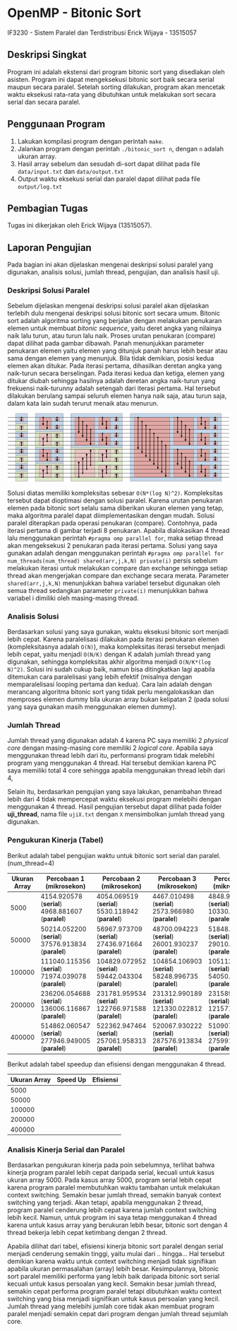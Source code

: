 # OpenMP - Bitonic Sort
IF3230 - Sistem Paralel dan Terdistribusi
Erick Wijaya - 13515057

## Deskripsi Singkat
Program ini adalah ekstensi dari program bitonic sort yang disediakan oleh asisten. Program ini dapat mengeksekusi bitonic sort baik secara serial maupun secara paralel. Setelah sorting dilakukan, program akan mencetak waktu eksekusi rata-rata yang dibutuhkan untuk melakukan sort secara serial dan secara paralel. 

## Penggunaan Program
1. Lakukan kompilasi program dengan perintah ```make```.
2. Jalankan program dengan perintah ```./bitonic_sort n```, dengan ```n``` adalah ukuran array.
3. Hasil array sebelum dan sesudah di-sort dapat dilihat pada file ```data/input.txt``` dan ```data/output.txt```
4. Output waktu eksekusi serial dan paralel dapat dilihat pada file ```output/log.txt```

## Pembagian Tugas
Tugas ini dikerjakan oleh Erick Wijaya (13515057). 

## Laporan Pengujian
Pada bagian ini akan dijelaskan mengenai deskripsi solusi paralel yang digunakan, analisis solusi, jumlah thread, pengujian, dan analisis hasil uji. 

### Deskripsi Solusi Paralel
Sebelum dijelaskan mengenai deskripsi solusi paralel akan dijelaskan terlebih dulu mengenai deskripsi solusi bitonic sort secara umum.
Bitonic sort adalah algoritma sorting yang berjalan dengan melakukan penukaran elemen untuk membuat *bitonic sequence*, yaitu deret angka 
yang nilainya naik lalu turun, atau turun lalu naik. Proses urutan penukaran (compare) dapat dilihat pada gambar dibawah. Panah 
menunjukkan parameter penukaran elemen yaitu elemen yang ditunjuk panah harus lebih besar atau sama dengan elemen yang menunjuk. 
Bila tidak demikian, posisi kedua elemen akan ditukar. Pada iterasi pertama, dihasilkan deretan angka yang naik-turun secara berselingan. 
Pada iterasi kedua dan ketiga, elemen yang ditukar diubah sehingga hasilnya adalah deretan angka naik-turun yang frekuensi naik-turunny adalah
setengah dari iterasi pertama. Hal tersebut dilakukan berulang sampai seluruh elemen hanya naik saja, atau turun saja, dalam kata lain 
sudah terurut menaik atau menurun. 

![bitonic_sort](img/bitonic_sort.png)

Solusi diatas memiliki kompleksitas sebesar ```O(N*(log N)^2)```. Kompleksitas tersebut dapat dioptimasi dengan solusi paralel. 
Karena urutan penukaran elemen pada bitonic sort selalu sama diberikan ukuran elemen yang tetap, maka algoritma paralel dapat 
diimplementasikan dengan mudah. Solusi paralel diterapkan pada operasi penukaran (compare). Contohnya, pada iterasi pertama
di gambar terjadi 8 penukaran. Apabila dialokasikan 4 thread lalu menggunakan perintah ```#pragma omp parallel for```, maka 
setiap thread akan mengeksekusi 2 penukaran pada iterasi pertama. Solusi yang saya gunakan adalah dengan menggunakan perintah 
```#pragma omp parallel for num_threads(num_thread) shared(arr,j,k,N) private(i)``` persis sebelum melakukan iterasi untuk 
melakukan compare dan exchange sehingga setiap thread akan mengerjakan compare dan exchange secara merata. Parameter ```shared(arr,j,k,N)``` 
menunjukkan bahwa variabel tersebut digunakan oleh semua thread sedangkan parameter ```private(i)``` menunjukkan bahwa variabel i 
dimiliki oleh masing-masing thread.

### Analisis Solusi
Berdasarkan solusi yang saya gunakan, waktu eksekusi bitonic sort menjadi lebih cepat. Karena paralelisasi dilakukan pada iterasi 
penukaran elemen (kompleksitasnya adalah ```O(N)```), maka kompleksitas iterasi tersebut menjadi lebih cepat, yaitu menjadi 
```O(N/K)``` dengan K adalah jumlah thread yang digunakan, sehingga kompleksitas akhir algoritma menjadi ```O(N/K*(log N)^2)```. 
Solusi ini sudah cukup baik, namun bisa ditingkatkan lagi apabila ditemukan cara paralelisasi yang lebih efektif 
(misalnya dengan memparalelisasi looping pertama dan kedua). Cara lain adalah dengan merancang algoritma bitonic sort 
yang tidak perlu mengalokasikan dan memproses elemen dummy bila ukuran array bukan kelipatan 2 (pada solusi yang saya gunakan masih 
menggunakan elemen dummy). 

### Jumlah Thread
Jumlah thread yang digunakan adalah 4 karena PC saya memiliki 2 *physical core* dengan masing-masing core memiliki 2 *logical core*. Apabila saya menggunakan thread lebih dari itu, performansi program tidak melebihi program yang menggunakan  4 thread. Hal tersebut demikian karena PC saya memiliki total 4 core sehingga apabila menggunakan thread lebih dari 4, 

Selain itu, berdasarkan pengujian yang saya lakukan, penambahan thread lebih dari 4 tidak mempercepat waktu eksekusi program melebihi dengan menggunakan 4 thread. Hasil pengujian tersebut dapat dilihat pada folder **uji_thread**, nama file ```ujiX.txt``` dengan ```X``` mensimbolkan jumlah thread yang digunakan. 

### Pengukuran Kinerja (Tabel)
Berikut adalah tabel pengujian waktu untuk bitonic sort serial dan paralel. (num_thread=4)

| **Ukuran Array** | **Percobaan 1 (mikrosekon)**    | **Percobaan 2 (mikrosekon)**    | **Percobaan 3 (mikrosekon)**    | **Percobaan 4 (mikrosekon)**    | **Percobaan 5 (mikrosekon)**    | **Rata-Rata (mikrosekon)**      |
| ------------ | --------------------------- | --------------------------- | --------------------------- | --------------------------- | --------------------------- | --------------------------- |
| 5000         | 4154.920578 (**serial**) 4968.881607 (**paralel**)     | 4054.069519 (**serial**) 5530.118942 (**paralel**)    | 4467.010498 (**serial**) 2573.966980 (**paralel**)    | 4848.957062 (**serial**) 10330.915451 (**paralel**)   |  3962.993622 (**serial**) 3566.980362 (**paralel**)   | 4297.590256 (**serial**) 5394.172668 (**paralel**)    |
| 50000        | 50214.052200 (**serial**) 37576.913834 (**paralel**)   | 56967.973709 (**serial**) 27436.971664 (**paralel**)   | 48700.094223 (**serial**) 26001.930237 (**paralel**)   | 51848.888397 (**serial**) 29010.057449 (**paralel**)   | 48896.074295 (**serial**) 30823.945999 (**paralel**)   | 51325.416565 (**serial**) 30169.963837 (**paralel**)   |
| 100000       | 111040.115356 (**serial**)   71974.039078 (**paralel**)  | 104829.072952 (**serial**)   59442.043304 (**paralel**)  | 104854.106903 (**serial**)   58248.996735 (**paralel**)  | 105112.075806 (**serial**)   54050.922394 (**paralel**)  | 108012.914658 (**serial**)   64358.949661 (**paralel**)  | 106769.657135 (**serial**) 61614.990234 (**paralel**)  |
| 200000       | 236206.054688 (**serial**) 136006.116867 (**paralel**) | 231781.959534 (**serial**) 122766.971588 (**paralel**) | 231312.990189 (**serial**) 121330.022812 (**paralel**) | 231589.078903 (**serial**) 121577.978134 (**paralel**) | 230040.073395 (**serial**) 122328.996658 (**paralel**) | 232186.031342 (**serial**) 124802.017212 (**paralel**) |
| 400000       | 514862.060547 (**serial**) 277946.949005 (**paralel**) | 522362.947464 (**serial**) 257061.958313 (**paralel**) | 520067.930222 (**serial**) 287576.913834 (**paralel**) | 510907.888412 (**serial**) 275991.916656 (**paralel**) | 509989.976883 (**serial**) 264043.092728 (**paralel**) | 515638.160706 (**serial**) 272524.166107 (**paralel**) |

Berikut adalah tabel speedup dan efisiensi dengan menggunakan 4 thread. 

| **Ukuran Array** | **Speed Up** | **Efisiensi** |
| ------------ | --- | --- |
| 5000         |     |     |
| 50000        |     |     |
| 100000       |     |     |
| 200000       |     |     |
| 400000       |     |     |

### Analisis Kinerja Serial dan Paralel
Berdasarkan pengukuran kinerja pada poin sebelumnya, terlihat bahwa kinerja program paralel lebih cepat daripada serial, 
kecuali untuk kasus ukuran array 5000. Pada kasus array 5000, program serial lebih cepat karena program paralel membutuhkan waktu 
tambahan untuk melakukan context switching. Semakin besar jumlah thread, semakin banyak context switching yang terjadi. Akan tetapi, 
apabila menggunakan 2 thread, program paralel cenderung lebih cepat karena jumlah context switching lebih kecil. Namun, untuk program ini
saya tetap menggunakan 4 thread karena untuk kasus array yang 
berukuran lebih besar, bitonic sort dengan 4 thread bekerja lebih cepat ketimbang dengan 2 thread. 

Apabila dilihat dari tabel, efisiensi kinerja bitonic sort paralel dengan serial menjadi cenderung semakin tinggi, yaitu 
mulai dari .. hingga... Hal tersebut demikian karena waktu untuk context switching menjadi tidak signifikan apabila 
ukuran permasalahan (array) lebih besar. Kesimpulannya, bitonic sort paralel memiliki performa yang lebih baik daripada 
bitonic sort serial kecuali untuk kasus persoalan yang kecil. Semakin besar jumlah thread, semakin cepat performa program paralel 
tetapi dibutuhkan waktu context switching yang bisa menjadi signifikan untuk kasus persoalan yang kecil. Jumlah thread yang melebihi 
jumlah core tidak akan membuat program paralel menjadi semakin cepat dari program dengan jumlah thread sejumlah core. 
